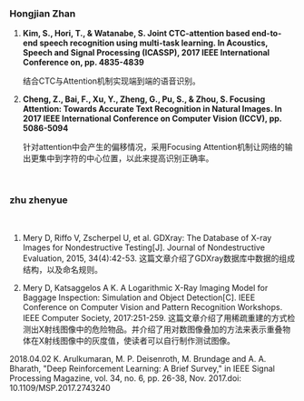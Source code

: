 
### Hongjian Zhan


<ol>
<li><b>Kim, S., Hori, T., & Watanabe, S. Joint CTC-attention based end-to-end speech recognition using multi-task learning. In Acoustics, Speech and Signal Processing (ICASSP), 2017 IEEE International Conference on, pp. 4835-4839</b></li>
 <p>结合CTC与Attention机制实现端到端的语音识别。</p>
<li><b>Cheng, Z., Bai, F., Xu, Y., Zheng, G., Pu, S., & Zhou, S. Focusing Attention: Towards Accurate Text Recognition in Natural Images. In 2017 IEEE International Conference on Computer Vision (ICCV), pp. 5086-5094</b></li>
  <p>针对attention中会产生的偏移情况，采用Focusing Attention机制让网络的输出更集中到字符的中心位置，以此来提高识别正确率。</p>
</ol>


  
  ### zhu zhenyue
  

   1. Mery D, Riffo V, Zscherpel U, et al. GDXray: The Database of X-ray Images for Nondestructive Testing[J]. Journal of Nondestructive Evaluation, 2015, 34(4):42-53. 这篇文章介绍了GDXray数据库中数据的组成结构，以及命名规则。

   2. Mery D, Katsaggelos A K. A Logarithmic X-Ray Imaging Model for Baggage Inspection: Simulation and Object Detection[C]. IEEE Conference on Computer Vision and Pattern Recognition Workshops. IEEE Computer Society, 2017:251-259. 这篇文章介绍了用稀疏重建的方式检测出X射线图像中的危险物品。并介绍了用对数图像叠加的方法来表示重叠物体在X射线图像中的灰度值，使读者可以自行制作测试图像。


2018.04.02
K. Arulkumaran, M. P. Deisenroth, M. Brundage and A. A. Bharath, "Deep Reinforcement Learning: A Brief Survey," 
in IEEE Signal Processing Magazine, vol. 34, no. 6, pp. 26-38, Nov. 2017.doi: 10.1109/MSP.2017.2743240


